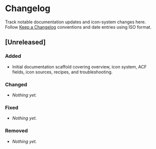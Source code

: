 # Changelog

Track notable documentation updates and icon-system changes here. Follow [Keep a Changelog](https://keepachangelog.com/en/1.0.0/) conventions and date entries using ISO format.

## [Unreleased]

### Added
- Initial documentation scaffold covering overview, icon system, ACF fields, icon sources, recipes, and troubleshooting.

### Changed
- _Nothing yet._

### Fixed
- _Nothing yet._

### Removed
- _Nothing yet._
